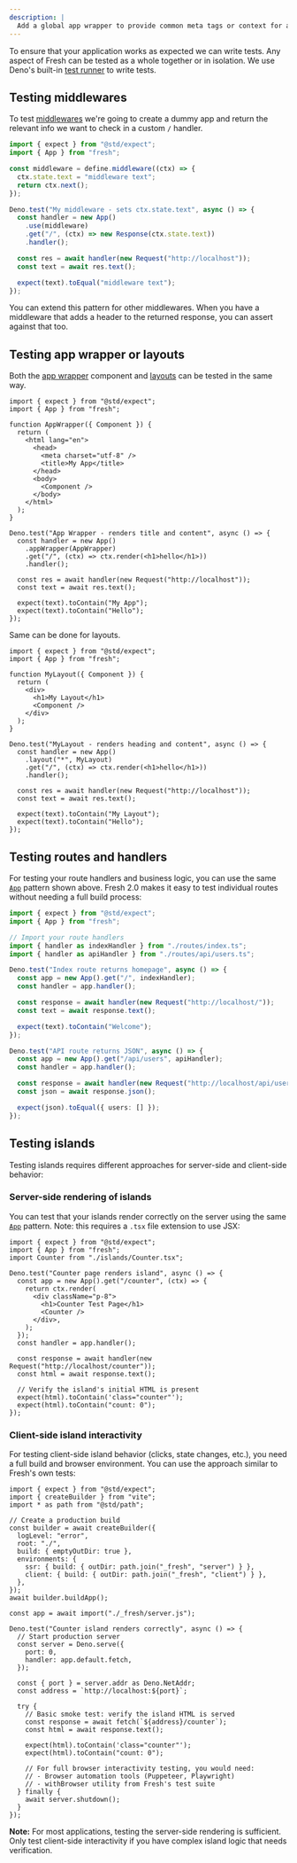 ```yaml
---
description: |
  Add a global app wrapper to provide common meta tags or context for application routes.
---
```


To ensure that your application works as expected we can write tests. Any aspect
of Fresh can be tested as a whole together or in isolation. We use Deno's
built-in [test runner](https://docs.deno.com/runtime/fundamentals/testing/) to
write tests.

## Testing middlewares

To test [middlewares](/docs/concepts/middleware) we're going to create a dummy
app and return the relevant info we want to check in a custom `/` handler.

```ts middleware.test.ts
import { expect } from "@std/expect";
import { App } from "fresh";

const middleware = define.middleware((ctx) => {
  ctx.state.text = "middleware text";
  return ctx.next();
});

Deno.test("My middleware - sets ctx.state.text", async () => {
  const handler = new App()
    .use(middleware)
    .get("/", (ctx) => new Response(ctx.state.text))
    .handler();

  const res = await handler(new Request("http://localhost"));
  const text = await res.text();

  expect(text).toEqual("middleware text");
});
```

You can extend this pattern for other middlewares. When you have a middleware
that adds a header to the returned response, you can assert against that too.

## Testing app wrapper or layouts

Both the [app wrapper](/docs/advanced/app-wrapper) component and
[layouts](/docs/advanced/layouts) can be tested in the same way.

```tsx routes/_app.test.tsx
import { expect } from "@std/expect";
import { App } from "fresh";

function AppWrapper({ Component }) {
  return (
    <html lang="en">
      <head>
        <meta charset="utf-8" />
        <title>My App</title>
      </head>
      <body>
        <Component />
      </body>
    </html>
  );
}

Deno.test("App Wrapper - renders title and content", async () => {
  const handler = new App()
    .appWrapper(AppWrapper)
    .get("/", (ctx) => ctx.render(<h1>hello</h1>))
    .handler();

  const res = await handler(new Request("http://localhost"));
  const text = await res.text();

  expect(text).toContain("My App");
  expect(text).toContain("Hello");
});
```

Same can be done for layouts.

```tsx routes/_layout.test.tsx
import { expect } from "@std/expect";
import { App } from "fresh";

function MyLayout({ Component }) {
  return (
    <div>
      <h1>My Layout</h1>
      <Component />
    </div>
  );
}

Deno.test("MyLayout - renders heading and content", async () => {
  const handler = new App()
    .layout("*", MyLayout)
    .get("/", (ctx) => ctx.render(<h1>hello</h1>))
    .handler();

  const res = await handler(new Request("http://localhost"));
  const text = await res.text();

  expect(text).toContain("My Layout");
  expect(text).toContain("Hello");
});
```

## Testing routes and handlers

For testing your route handlers and business logic, you can use the same
[`App`](/docs/concepts/app) pattern shown above. Fresh 2.0 makes it easy to test
individual routes without needing a full build process:

```ts my-routes.test.ts
import { expect } from "@std/expect";
import { App } from "fresh";

// Import your route handlers
import { handler as indexHandler } from "./routes/index.ts";
import { handler as apiHandler } from "./routes/api/users.ts";

Deno.test("Index route returns homepage", async () => {
  const app = new App().get("/", indexHandler);
  const handler = app.handler();

  const response = await handler(new Request("http://localhost/"));
  const text = await response.text();

  expect(text).toContain("Welcome");
});

Deno.test("API route returns JSON", async () => {
  const app = new App().get("/api/users", apiHandler);
  const handler = app.handler();

  const response = await handler(new Request("http://localhost/api/users"));
  const json = await response.json();

  expect(json).toEqual({ users: [] });
});
```

## Testing islands

Testing islands requires different approaches for server-side and client-side
behavior:

### Server-side rendering of islands

You can test that your islands render correctly on the server using the same
[`App`](/docs/concepts/app) pattern. Note: this requires a `.tsx` file extension
to use JSX:

```tsx island-ssr.test.tsx
import { expect } from "@std/expect";
import { App } from "fresh";
import Counter from "./islands/Counter.tsx";

Deno.test("Counter page renders island", async () => {
  const app = new App().get("/counter", (ctx) => {
    return ctx.render(
      <div className="p-8">
        <h1>Counter Test Page</h1>
        <Counter />
      </div>,
    );
  });
  const handler = app.handler();

  const response = await handler(new Request("http://localhost/counter"));
  const html = await response.text();

  // Verify the island's initial HTML is present
  expect(html).toContain('class="counter"');
  expect(html).toContain("count: 0");
});
```

### Client-side island interactivity

For testing client-side island behavior (clicks, state changes, etc.), you need
a full build and browser environment. You can use the approach similar to
Fresh's own tests:

```tsx island-client.test.tsx
import { expect } from "@std/expect";
import { createBuilder } from "vite";
import * as path from "@std/path";

// Create a production build
const builder = await createBuilder({
  logLevel: "error",
  root: "./",
  build: { emptyOutDir: true },
  environments: {
    ssr: { build: { outDir: path.join("_fresh", "server") } },
    client: { build: { outDir: path.join("_fresh", "client") } },
  },
});
await builder.buildApp();

const app = await import("./_fresh/server.js");

Deno.test("Counter island renders correctly", async () => {
  // Start production server
  const server = Deno.serve({
    port: 0,
    handler: app.default.fetch,
  });

  const { port } = server.addr as Deno.NetAddr;
  const address = `http://localhost:${port}`;

  try {
    // Basic smoke test: verify the island HTML is served
    const response = await fetch(`${address}/counter`);
    const html = await response.text();

    expect(html).toContain('class="counter"');
    expect(html).toContain("count: 0");

    // For full browser interactivity testing, you would need:
    // - Browser automation tools (Puppeteer, Playwright)
    // - withBrowser utility from Fresh's test suite
  } finally {
    await server.shutdown();
  }
});
```

**Note:** For most applications, testing the server-side rendering is
sufficient. Only test client-side interactivity if you have complex island logic
that needs verification.
